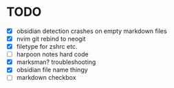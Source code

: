 # TODO

- [X] obsidian detection crashes on empty markdown files
- [X] nvim git rebind to neogit
- [X] filetype for zshrc etc.
- [ ] harpoon notes hard code
- [X] marksman? troubleshooting
- [X] obsidian file name thingy
- [ ] markdown checkbox
